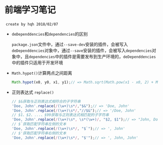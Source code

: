 # 前端学习笔记

​	`create by hqh 2018/02/07`

* `deDependdencies`和`dependencies`的区别

  `package.json`文件中，通过`--save-dev`安装的插件，会被写入`deDependdencies`对象中，通过`--save`安装的插件，会被写入`dependencies`对象中，且`dependencies`中的插件是需要发布到生产环境的，`deDependdencies`中的插件只适用于开发环境

* `Math.hypot()`计算两点之间距离

  ```js
  Math.hypot(x0, y0, x1, y1);// => Math.sqrt(Math.pow(x1 - x0, 2) + Math.pow(y1 - y0, 2))
  ```

* 正则表达式 `replace()`

  ```js
  // $&获取与正则表达式相符合的子字符串
  'Doe, John'.replace(/(\w+)\s*/,"$&");// => 'Doe, John'
  'Doe, John'.replace(/(\w+)\s*/,"//$&");// => '/Doe, John'
  // $1、$2、...、$99获取与正则表达式相匹配的子字符串
  'Doe, John'.replace(/(\w+)\s*, \s*(\w+)/, "$2, $1");// => "John, Doe"
  // $`获取匹配字符串左侧的文本
  'Doe, John'.replace(/(\w+)\s*/, "$`");// => ', John'
  // $'获取匹配字符串右侧的文本
  'Doe, John'.replace(/(\w+)\s*/, "$'");// => ', John, John'
  ```

  ​